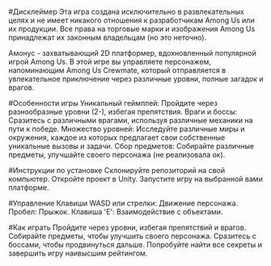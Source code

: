 #Дисклеймер
Эта игра создана исключительно в развлекательных целях и не имеет никакого отношения к разработчикам Among Us или их продукции. Все права на торговые марки и изображения Among Us принадлежат их законным владельцам (но это неточно).

Амонус - захватывающий 2D платформер, вдохновленный популярной игрой Among Us. В этой игре вы управляете персонажем, напоминающим Among Us Crewmate, который отправляется в увлекательное приключение через различные уровни, полные загадок и врагов.

#Особенности игры
Уникальный геймплей: Пройдите через разнообразные уровни (2-), избегая препятствия.
Враги и боссы: Сразитесь с различными врагами, используя различные механики на пути к победе.
Множество уровней: Исследуйте различные миры и окружения, каждое из которых предлагает свои собственные уникальные вызовы и задачи.
Сбор предметов: Собирайте различные предметы, улучшайте своего персонажа (не реализовала ок).

#Инструкции по установке
Склонируйте репозиторий на свой компьютер.
Откройте проект в Unity.
Запустите игру на выбранной вами платформе.

#Управление
Клавиши WASD или стрелки: Движение персонажа.
Пробел: Прыжок.
Клавиша 'E': Взаимодействие с объектами.

#Как играть
Пройдите через уровни, избегая препятствий и врагов.
Собирайте предметы, чтобы улучшить своего персонажа.
Сразитесь с боссами, чтобы продвинуться дальше.
Попробуйте найти все секреты и завершить игру наивысшим рейтингом.
